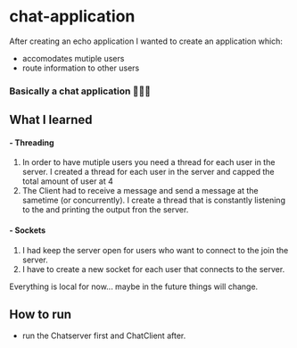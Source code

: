 # chat-application

After creating an echo application I wanted to create an application which:
- accomodates mutiple users
- route information to other users

### Basically a chat application 🤷🏿‍♂️

## What I learned
#### - Threading
 1. In order to have mutiple users you need a thread for each user in the server. I created a thread for each user in the server and capped the total amount of user at 4
 2. The Client had to receive a message and send a message at the sametime (or concurrently). I create a thread that is constantly listening to the and printing the output fron the server.
#### - Sockets
 1. I had keep the server open for users who want to connect to the join the server.
 2. I have to create a new socket for each user that connects to the server.

Everything is local for now... maybe in the future things will change.

## How to run
- run the Chatserver first and ChatClient after.

